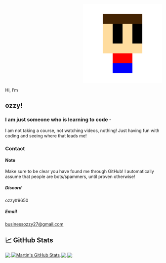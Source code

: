 <img 
    style="display: block; 
           margin-left: 50%;
           margin-right: 50%;"
    src="https://raw.githubusercontent.com/ozzyDev27/ozzyDev27/master/ozzyLogo.png" 
    alt="ozzy">
</img>

Hi, I’m 
## ozzy!
### I am just someone who is learning to code -
I am not taking a course, not watching videos, nothing! Just having fun with coding and seeing where that leads me!
### Contact
#### Note
Make sure to be clear you have found me through GitHub! I automatically assume that people are bots/spammers, until proven otherwise!
##### Discord
ozzy#9650
##### Email
businessozzy27@gmail.com

## &#x1f4c8; GitHub Stats

<a href="https://github.com/ozzyDev27/ozzyDev27">
  <img align="center" src="https://github-readme-stats.vercel.app/api/top-langs/?username=ozzyDev27&hide=java,html,tex&title_color=ffffff&text_color=c9cacc&icon_color=2bbc8a&bg_color=1d1f21&langs_count=3" />
</a>
<a href="https://github.com/ozzyDev27/ozzyDev27">
  <img align="center" src="https://github-readme-stats.vercel.app/api?username=ozzyDev27&show_icons=true&line_height=27&count_private=true&title_color=ffffff&text_color=c9cacc&icon_color=2bbc8a&bg_color=1d1f21" alt="Martin's GitHub Stats" />
</a>

<a href="https://github.com/ozzyDev27/oztils">
  <img align="center" src="https://github-readme-stats.vercel.app/api/pin/?username=ozzyDev27&repo=python-project-blueprint&title_color=ffffff&text_color=c9cacc&icon_color=2bbc8a&bg_color=1d1f21" />
</a>


<a href="https://github.com/ozzyDev27/Vipr">
  <img align="center" src="https://github-readme-stats.vercel.app/api/pin/?username=ozzyDev27&repo=go-project-blueprint&title_color=ffffff&text_color=c9cacc&icon_color=2bbc8a&bg_color=1d1f21" />
</a>    
